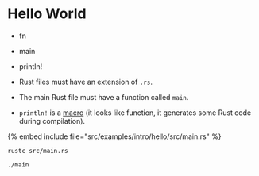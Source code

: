 # Hello World

* fn
* main
* println!

* Rust files must have an extension of `.rs`.
* The main Rust file must have a function called `main`.
* `println!` is a [macro](https://doc.rust-lang.org/book/ch19-06-macros.html) (it looks like function, it generates some Rust code during compilation).

{% embed include file="src/examples/intro/hello/src/main.rs" %}

```
rustc src/main.rs
```

```
./main
```



